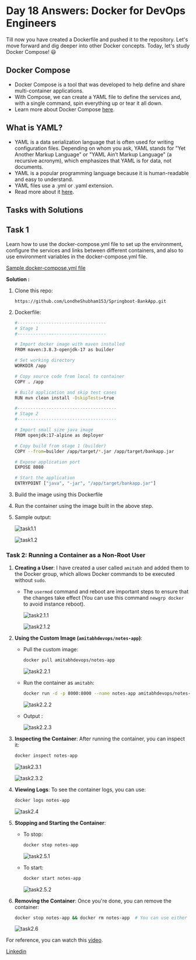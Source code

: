 # Day 18 Answers:  Docker for DevOps Engineers

Till now you have created a Dockerfile and pushed it to the repository. Let's move forward and dig deeper into other Docker concepts. Today, let's study Docker Compose! 😃

## Docker Compose

- Docker Compose is a tool that was developed to help define and share multi-container applications.
- With Compose, we can create a YAML file to define the services and, with a single command, spin everything up or tear it all down.
- Learn more about Docker Compose [here](https://tecadmin.net/tutorial/docker/docker-compose/).

## What is YAML?

- YAML is a data serialization language that is often used for writing configuration files. Depending on whom you ask, YAML stands for "Yet Another Markup Language" or "YAML Ain’t Markup Language" (a recursive acronym), which emphasizes that YAML is for data, not documents.
- YAML is a popular programming language because it is human-readable and easy to understand.
- YAML files use a .yml or .yaml extension.
- Read more about it [here](https://www.redhat.com/en/topics/automation/what-is-yaml).



## Tasks with Solutions

## Task 1

Learn how to use the docker-compose.yml file to set up the environment, configure the services and links between different containers, and also to use environment variables in the docker-compose.yml file.

[Sample docker-compose.yml file](https://github.com/LondheShubham153/90DaysOfDevOps/blob/master/2023/day18/docker-compose.yaml)


**Solution :**

   1. Clone this repo:

      `https://github.com/LondheShubham153/Springboot-BankApp.git`

   2. Dockerfile:

      ```bash
      #----------------------------------
      # Stage 1
      #----------------------------------

      # Import docker image with maven installed
      FROM maven:3.8.3-openjdk-17 as builder

      # Set working directory
      WORKDIR /app

      # Copy source code from local to container
      COPY . /app

      # Build application and skip test cases
      RUN mvn clean install -DskipTests=true

      #--------------------------------------
      # Stage 2
      #--------------------------------------

      # Import small size java image
      FROM openjdk:17-alpine as deployer

      # Copy build from stage 1 (builder)
      COPY --from=builder /app/target/*.jar /app/target/bankapp.jar

      # Expose application port
      EXPOSE 8080

      # Start the application
      ENTRYPOINT ["java", "-jar", "/app/target/bankapp.jar"]
      ```

   3. Build the image using this Dockerfile

   4. Run the container using the image built in the above step.

   5. Sample output:

      ![task1.1](image/task1.1.png)

      ![task1.2](image/task1.2.png)




### Task 2: Running a Container as a Non-Root User

1. **Creating a User**: I have created a user called `amitabh` and added them to the Docker group, which allows Docker commands to be executed without `sudo`.
   - The `usermod` command and reboot are important steps to ensure that the changes take effect (You can use this command `newgrp docker` to avoid instance reboot).

      ![task2.1.1](image/task2.1.1.png)

      ![task2.1.2](image/task2.1.2.png)


2. **Using the Custom Image (`amitabhdevops/notes-app`)**: 

   - Pull the custom image:
     ```bash
     docker pull amitabhdevops/notes-app
     ```

      ![task2.2.1](image/task2.2.1.png)


   - Run the container as `amitabh`:
     ```bash
     docker run -d -p 8000:8000 --name notes-app amitabhdevops/notes-app
     ```

      ![task2.2.2](image/task2.2.2.png)

   
   - Output : 

      ![task2.2.3](image/task2.2.3.png)
      


3. **Inspecting the Container**: After running the container, you can inspect it:

   ```bash
   docker inspect notes-app
   ```

      ![task2.3.1](image/task2.3.1.png)

      ![task2.3.2](image/task2.3.2.png)


4. **Viewing Logs**: To see the container logs, you can use:

   ```bash
   docker logs notes-app
   ```
   
      ![task2.4](image/task2.4.png)


5. **Stopping and Starting the Container**:

   - To stop:
     ```bash
     docker stop notes-app
     ```

      ![task2.5.1](image/task2.5.1.png)   


   - To start:
     ```bash
     docker start notes-app
     ```

      ![task2.5.2](image/task2.5.2.png)


6. **Removing the Container**: Once you're done, you can remove the container:

   ```bash
   docker stop notes-app && docker rm notes-app  # You can use either Container ID or Container name
   ```

      ![task2.6](image/task2.6.png)



For reference, you can watch this [video](https://youtu.be/Tevxhn6Odc8).


[Linkedin](https://www.linkedin.com/in/amitabh-devops/)
